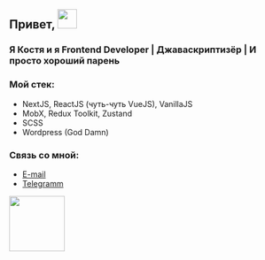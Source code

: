 ## Привет, <img src="https://www.emojiall.com/images/60/telegram/270c.gif" width="35" />

### Я Костя и я Frontend Developer | Джаваскриптизёр | И просто хороший парень

### Мой стек:
* NextJS, ReactJS (чуть-чуть VueJS), VanillaJS
* MobX, Redux Toolkit, Zustand
* SCSS
* Wordpress (God Damn)

### Связь со мной:
* [E-mail](mailto:"1konstantinmikov@gmail.com")
* [Telegramm](https://t.me/cyberqostya)

<img src="[https://www.emojiall.com/images/60/telegram/1f48e.gif](https://media4.giphy.com/media/v1.Y2lkPTc5MGI3NjExaGx0eWFvcGE3M2tnMml5MXdxbndwN3ptYXdyc3lwdDkzd3BjM3pnaSZlcD12MV9pbnRlcm5hbF9naWZfYnlfaWQmY3Q9Zw/MT5UUV1d4CXE2A37Dg/giphy.gif)" width="100" /> 
